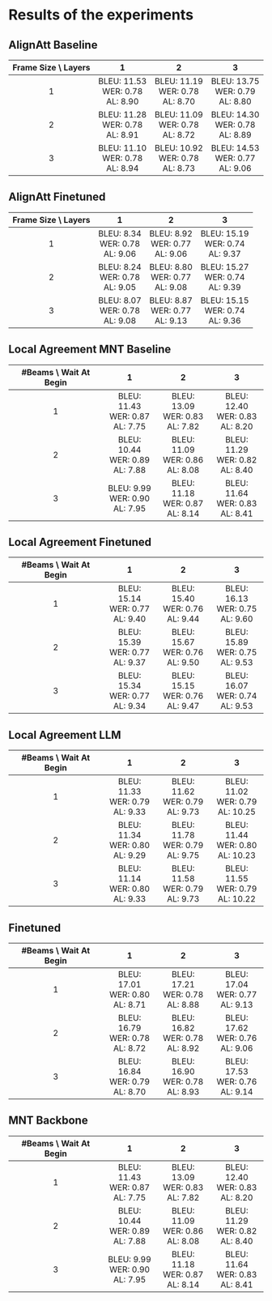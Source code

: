 # Results of the experiments

## AlignAtt Baseline

| Frame Size \ Layers | 1 | 2 | 3 |
|:---:|:---:|:---:|:---:|
| 1 | BLEU: 11.53<br>WER: 0.78<br>AL: 8.90 | BLEU: 11.19<br>WER: 0.78<br>AL: 8.70 | BLEU: 13.75<br>WER: 0.79<br>AL: 8.80 |
| 2 | BLEU: 11.28<br>WER: 0.78<br>AL: 8.91 | BLEU: 11.09<br>WER: 0.78<br>AL: 8.72 | BLEU: 14.30<br>WER: 0.78<br>AL: 8.89 |
| 3 | BLEU: 11.10<br>WER: 0.78<br>AL: 8.94 | BLEU: 10.92<br>WER: 0.78<br>AL: 8.73 | BLEU: 14.53<br>WER: 0.77<br>AL: 9.06 |

## AlignAtt Finetuned

| Frame Size \ Layers | 1 | 2 | 3 |
|:---:|:---:|:---:|:---:|
| 1 | BLEU: 8.34<br>WER: 0.78<br>AL: 9.06 | BLEU: 8.92<br>WER: 0.77<br>AL: 9.06 | BLEU: 15.19<br>WER: 0.74<br>AL: 9.37 |
| 2 | BLEU: 8.24<br>WER: 0.78<br>AL: 9.05 | BLEU: 8.80<br>WER: 0.77<br>AL: 9.08 | BLEU: 15.27<br>WER: 0.74<br>AL: 9.39 |
| 3 | BLEU: 8.07<br>WER: 0.78<br>AL: 9.08 | BLEU: 8.87<br>WER: 0.77<br>AL: 9.13 | BLEU: 15.15<br>WER: 0.74<br>AL: 9.36 |

## Local Agreement MNT Baseline

| #Beams \ Wait At Begin | 1 | 2 | 3 |
|:---:|:---:|:---:|:---:|
| 1 | BLEU: 11.43<br>WER: 0.87<br>AL: 7.75 | BLEU: 13.09<br>WER: 0.83<br>AL: 7.82 | BLEU: 12.40<br>WER: 0.83<br>AL: 8.20 |
| 2 | BLEU: 10.44<br>WER: 0.89<br>AL: 7.88 | BLEU: 11.09<br>WER: 0.86<br>AL: 8.08 | BLEU: 11.29<br>WER: 0.82<br>AL: 8.40 |
| 3 | BLEU: 9.99<br>WER: 0.90<br>AL: 7.95 | BLEU: 11.18<br>WER: 0.87<br>AL: 8.14 | BLEU: 11.64<br>WER: 0.83<br>AL: 8.41 |

## Local Agreement Finetuned

| #Beams \ Wait At Begin | 1 | 2 | 3 |
|:---:|:---:|:---:|:---:|
| 1 | BLEU: 15.14<br>WER: 0.77<br>AL: 9.40 | BLEU: 15.40<br>WER: 0.76<br>AL: 9.44 | BLEU: 16.13<br>WER: 0.75<br>AL: 9.60 |
| 2 | BLEU: 15.39<br>WER: 0.77<br>AL: 9.37 | BLEU: 15.67<br>WER: 0.76<br>AL: 9.50 | BLEU: 15.89<br>WER: 0.75<br>AL: 9.53 |
| 3 | BLEU: 15.34<br>WER: 0.77<br>AL: 9.34 | BLEU: 15.15<br>WER: 0.76<br>AL: 9.47 | BLEU: 16.07<br>WER: 0.74<br>AL: 9.53 |

## Local Agreement LLM

| #Beams \ Wait At Begin | 1 | 2 | 3 |
|:---:|:---:|:---:|:---:|
| 1 | BLEU: 11.33<br>WER: 0.79<br>AL: 9.33 | BLEU: 11.62<br>WER: 0.79<br>AL: 9.73 | BLEU: 11.02<br>WER: 0.79<br>AL: 10.25 |
| 2 | BLEU: 11.34<br>WER: 0.80<br>AL: 9.29 | BLEU: 11.78<br>WER: 0.79<br>AL: 9.75 | BLEU: 11.44<br>WER: 0.80<br>AL: 10.23 |
| 3 | BLEU: 11.14<br>WER: 0.80<br>AL: 9.33 | BLEU: 11.58<br>WER: 0.79<br>AL: 9.73 | BLEU: 11.55<br>WER: 0.79<br>AL: 10.22 |

## Finetuned

| #Beams \ Wait At Begin | 1 | 2 | 3 |
|:---:|:---:|:---:|:---:|
| 1 | BLEU: 17.01<br>WER: 0.80<br>AL: 8.71 | BLEU: 17.21<br>WER: 0.78<br>AL: 8.88 | BLEU: 17.04<br>WER: 0.77<br>AL: 9.13 |
| 2 | BLEU: 16.79<br>WER: 0.78<br>AL: 8.72 | BLEU: 16.82<br>WER: 0.78<br>AL: 8.92 | BLEU: 17.62<br>WER: 0.76<br>AL: 9.06 |
| 3 | BLEU: 16.84<br>WER: 0.79<br>AL: 8.70 | BLEU: 16.90<br>WER: 0.78<br>AL: 8.93 | BLEU: 17.53<br>WER: 0.76<br>AL: 9.14 |

## MNT Backbone

| #Beams \ Wait At Begin | 1 | 2 | 3 |
|:---:|:---:|:---:|:---:|
| 1 | BLEU: 11.43<br>WER: 0.87<br>AL: 7.75 | BLEU: 13.09<br>WER: 0.83<br>AL: 7.82 | BLEU: 12.40<br>WER: 0.83<br>AL: 8.20 |
| 2 | BLEU: 10.44<br>WER: 0.89<br>AL: 7.88 | BLEU: 11.09<br>WER: 0.86<br>AL: 8.08 | BLEU: 11.29<br>WER: 0.82<br>AL: 8.40 |
| 3 | BLEU: 9.99<br>WER: 0.90<br>AL: 7.95 | BLEU: 11.18<br>WER: 0.87<br>AL: 8.14 | BLEU: 11.64<br>WER: 0.83<br>AL: 8.41 |
